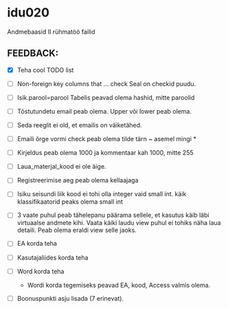 # idu020
Andmebaasid II rühmatöö failid


## FEEDBACK:

- [x] Teha cool TODO list
- [ ] Non-foreign key columns that   ... check    Seal on checkid puudu.
- [ ] Isik.parool=parool    Tabelis peavad olema hashid, mitte paroolid
- [ ] Tõstutundetu email peab olema.  Upper või lower peab olema. 
- [ ] Seda reeglit ei old, et emailis on väiketähed.
- [ ] Emaili õrge vormi  check  peab olema  tilde tärn         ~ asemel mingi *
- [ ] Kirjeldus peab olema 1000 ja kommentaar kah 1000, mitte 255
- [ ] Laua_materjal_kood ei ole äige. 
- [ ] Registreerimise aeg peab olema kellaajaga
- [ ] Isiku seisundi liik kood ei tohi olla integer vaid small int. käik klassifikaatorid peaks olema small int
- [ ] 3 vaate puhul peab tähelepanu päärama sellele, et kasutus käib läbi virtuaalse andmete kihi. Vaata käiki laudu view puhul ei tohiks näha laua detaili. Peab olema eraldi view selle jaoks.
- [ ] EA korda teha
- [ ] Kasutajaliides korda teha
- [ ] Word korda teha
  * Wordi korda tegemiseks peavad EA, kood, Access valmis olema.
  
- [ ]  Boonuspunkti asju lisada (7 erinevat).
